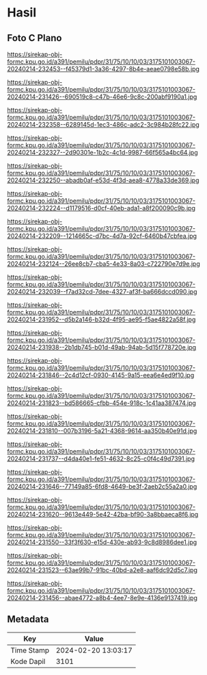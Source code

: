 # Hasil

## Foto C Plano

https://sirekap-obj-formc.kpu.go.id/a391/pemilu/pdpr/31/75/10/10/03/3175101003067-20240214-232453--f45379d1-3a36-4297-8b4e-aeae0798e58b.jpg

https://sirekap-obj-formc.kpu.go.id/a391/pemilu/pdpr/31/75/10/10/03/3175101003067-20240214-231426--690519c8-c47b-46e6-9c8c-200abf9190a1.jpg

https://sirekap-obj-formc.kpu.go.id/a391/pemilu/pdpr/31/75/10/10/03/3175101003067-20240214-232358--6289145d-1ec3-486c-adc2-3c984b28fc22.jpg

https://sirekap-obj-formc.kpu.go.id/a391/pemilu/pdpr/31/75/10/10/03/3175101003067-20240214-232327--2d90301e-1b2c-4c1d-9987-66f565a4bc64.jpg

https://sirekap-obj-formc.kpu.go.id/a391/pemilu/pdpr/31/75/10/10/03/3175101003067-20240214-232250--abadb0af-e53d-4f3d-aea8-4778a33de369.jpg

https://sirekap-obj-formc.kpu.go.id/a391/pemilu/pdpr/31/75/10/10/03/3175101003067-20240214-232224--d1179516-d0cf-40eb-ada1-a8f200090c9b.jpg

https://sirekap-obj-formc.kpu.go.id/a391/pemilu/pdpr/31/75/10/10/03/3175101003067-20240214-232209--1214665c-d7bc-4d7a-92cf-6460b47cbfea.jpg

https://sirekap-obj-formc.kpu.go.id/a391/pemilu/pdpr/31/75/10/10/03/3175101003067-20240214-232124--26ee8cb7-cba5-4e33-8a03-c722790e7d9e.jpg

https://sirekap-obj-formc.kpu.go.id/a391/pemilu/pdpr/31/75/10/10/03/3175101003067-20240214-232039--f7ad32cd-7dee-4327-af3f-ba666dccd090.jpg

https://sirekap-obj-formc.kpu.go.id/a391/pemilu/pdpr/31/75/10/10/03/3175101003067-20240214-231952--d5b2a146-b32d-4f95-ae95-f5ae4822a58f.jpg

https://sirekap-obj-formc.kpu.go.id/a391/pemilu/pdpr/31/75/10/10/03/3175101003067-20240214-231938--2b1db745-b01d-49ab-94ab-5d15f778720e.jpg

https://sirekap-obj-formc.kpu.go.id/a391/pemilu/pdpr/31/75/10/10/03/3175101003067-20240214-231846--2c4d12cf-0930-4145-9a15-eea6e4ed9f10.jpg

https://sirekap-obj-formc.kpu.go.id/a391/pemilu/pdpr/31/75/10/10/03/3175101003067-20240214-231823--bd586665-cfbb-454e-918c-1c41aa387474.jpg

https://sirekap-obj-formc.kpu.go.id/a391/pemilu/pdpr/31/75/10/10/03/3175101003067-20240214-231810--007b3196-5a21-4368-9614-aa350b40e91d.jpg

https://sirekap-obj-formc.kpu.go.id/a391/pemilu/pdpr/31/75/10/10/03/3175101003067-20240214-231737--d4da40e1-fe51-4632-8c25-c0f4c49d7391.jpg

https://sirekap-obj-formc.kpu.go.id/a391/pemilu/pdpr/31/75/10/10/03/3175101003067-20240214-231646--77149a85-6fd8-4649-be3f-2aeb2c55a2a0.jpg

https://sirekap-obj-formc.kpu.go.id/a391/pemilu/pdpr/31/75/10/10/03/3175101003067-20240214-231620--9613e449-5e42-42ba-bf90-3a8bbaeca8f6.jpg

https://sirekap-obj-formc.kpu.go.id/a391/pemilu/pdpr/31/75/10/10/03/3175101003067-20240214-231550--33f3f630-e15d-430e-ab93-9c8d8986dee1.jpg

https://sirekap-obj-formc.kpu.go.id/a391/pemilu/pdpr/31/75/10/10/03/3175101003067-20240214-231523--63ae99b7-91bc-40bd-a2e8-aaf6dc92d5c7.jpg

https://sirekap-obj-formc.kpu.go.id/a391/pemilu/pdpr/31/75/10/10/03/3175101003067-20240214-231456--abae4772-a8b4-4ee7-8e9e-4136e9137419.jpg


## Metadata

| Key        | Value               |
| ---------- | ------------------- |
| Time Stamp | 2024-02-20 13:03:17 |
| Kode Dapil | 3101                |



